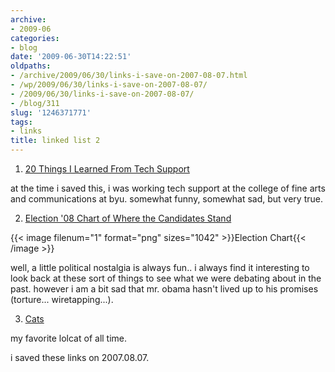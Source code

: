 ```yaml
---
archive:
- 2009-06
categories:
- blog
date: '2009-06-30T14:22:51'
oldpaths:
- /archive/2009/06/30/links-i-save-on-2007-08-07.html
- /wp/2009/06/30/links-i-save-on-2007-08-07/
- /2009/06/30/links-i-save-on-2007-08-07/
- /blog/311
slug: '1246371771'
tags:
- links
title: linked list 2
---
```


1) [20 Things I Learned From Tech Support][1]

at the time i saved this, i was working tech support at the college of
fine arts and communications at byu. somewhat funny, somewhat sad, but
very true.

2) [Election '08 Chart of Where the Candidates Stand][2]

{{< image filenum="1" format="png" sizes="1042" >}}Election Chart{{< /image >}}

well, a little political nostalgia is always fun.. i always find it
interesting to look back at these sort of things to see what we were
debating about in the past. however i am a bit sad that mr. obama hasn't
lived up to his promises (torture... wiretapping...).

3) [Cats][3]

my favorite lolcat of all time.

i saved these links on 2007.08.07.

[1]: http://kludgespot.blogspot.com/2007/08/20-things-i-learned-from-tech-support.html
[2]: https://www.flickr.com/photos/kentbye/868063604/
[3]: http://www.acc.umu.se/~zqad/cats/index.html?view=1174330218-1174246006011.jpg
